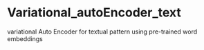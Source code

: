 # Variational_autoEncoder_text
variational Auto Encoder for textual pattern using pre-trained word embeddings
